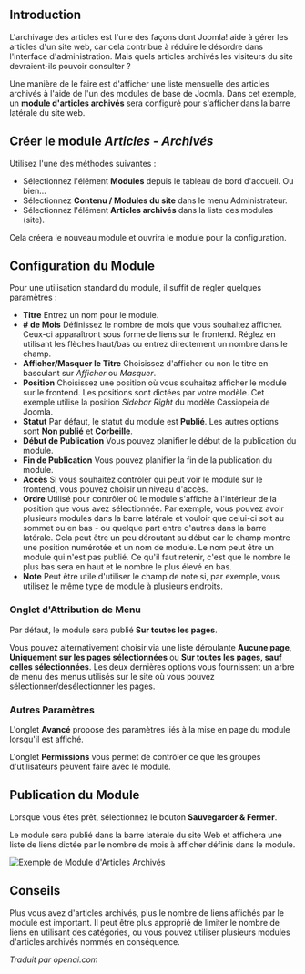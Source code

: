 <!-- Filename: J4.x:How_to_Show_a_Calendar_Month_List_of_Archived_Articles_Using_a_Module / Display title: Articles Archivés -->

## Introduction

L'archivage des articles est l'une des façons dont Joomla! aide à gérer les articles d'un site web, car cela contribue à réduire le désordre dans l'interface d'administration. Mais quels articles archivés les visiteurs du site devraient-ils pouvoir consulter ?

Une manière de le faire est d'afficher une liste mensuelle des articles archivés à l'aide de l'un des modules de base de Joomla. Dans cet exemple, un **module d'articles archivés** sera configuré pour s'afficher dans la barre latérale du site web.

## Créer le module *Articles - Archivés*

Utilisez l'une des méthodes suivantes :
* Sélectionnez l'élément **Modules** depuis le tableau de bord d'accueil. Ou bien...
* Sélectionnez **Contenu / Modules du site** dans le menu Administrateur.
* Sélectionnez l'élément **Articles archivés** dans la liste des modules (site).

Cela créera le nouveau module et ouvrira le module pour la configuration.

## Configuration du Module

Pour une utilisation standard du module, il suffit de régler quelques paramètres :

- **Titre** Entrez un nom pour le module.
- **\# de Mois** Définissez le nombre de mois que vous souhaitez afficher. Ceux-ci apparaîtront sous forme de liens sur le frontend. Réglez en utilisant les flèches haut/bas ou entrez directement un nombre dans le champ.
- **Afficher/Masquer le Titre** Choisissez d'afficher ou non le titre en basculant sur *Afficher* ou *Masquer*.
- **Position** Choisissez une position où vous souhaitez afficher le module sur le frontend. Les positions sont dictées par votre modèle. Cet exemple utilise la position *Sidebar Right* du modèle Cassiopeia de Joomla.
- **Statut** Par défaut, le statut du module est **Publié**. Les autres options sont **Non publié** et **Corbeille**.
- **Début de Publication** Vous pouvez planifier le début de la publication du module.
- **Fin de Publication** Vous pouvez planifier la fin de la publication du module.
- **Accès** Si vous souhaitez contrôler qui peut voir le module sur le frontend, vous pouvez choisir un niveau d'accès.
- **Ordre** Utilisé pour contrôler où le module s'affiche à l'intérieur de la position que vous avez sélectionnée. Par exemple, vous pouvez avoir plusieurs modules dans la barre latérale et vouloir que celui-ci soit au sommet ou en bas - ou quelque part entre d'autres dans la barre latérale. Cela peut être un peu déroutant au début car le champ montre une position numérotée et un nom de module. Le nom peut être un module qui n'est pas publié. Ce qu'il faut retenir, c'est que le nombre le plus bas sera en haut et le nombre le plus élevé en bas.
- **Note** Peut être utile d'utiliser le champ de note si, par exemple, vous utilisez le même type de module à plusieurs endroits.

### Onglet d'Attribution de Menu

Par défaut, le module sera publié **Sur toutes les pages**.

Vous pouvez alternativement choisir via une liste déroulante **Aucune page**, **Uniquement sur les pages sélectionnées** ou **Sur toutes les pages, sauf celles sélectionnées**. Les deux dernières options vous fournissent un arbre de menu des menus utilisés sur le site où vous pouvez sélectionner/désélectionner les pages.

### Autres Paramètres

L'onglet **Avancé** propose des paramètres liés à la mise en page du module lorsqu'il est affiché.

L'onglet **Permissions** vous permet de contrôler ce que les groupes d'utilisateurs peuvent faire avec le module.

## Publication du Module

Lorsque vous êtes prêt, sélectionnez le bouton **Sauvegarder & Fermer**.

Le module sera publié dans la barre latérale du site Web et affichera une liste de liens dictée par le nombre de mois à afficher définis dans le module.

![Exemple de Module d'Articles Archivés](../../../en/images/modules/modules-archived-articles.png)

## Conseils

Plus vous avez d'articles archivés, plus le nombre de liens affichés par le module est important. Il peut être plus approprié de limiter le nombre de liens en utilisant des catégories, ou vous pouvez utiliser plusieurs modules d'articles archivés nommés en conséquence.

*Traduit par openai.com*

